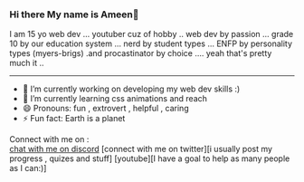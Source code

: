 ### Hi there My name is Ameen👋
I am 15 yo web dev ... youtuber cuz of hobby .. web dev by passion ... grade 10 by our education system ...  nerd by student types ... ENFP by personality types (myers-brigs) .and  procastinator by choice ....  yeah that's pretty much it ..
<hr>


- 🔭 I’m currently working on developing my web dev skills :)
- 🌱 I’m currently learning css animations and reach
- 😄 Pronouns: fun , extrovert , helpful , caring 
- ⚡ Fun fact: Earth is a planet

Connect with me on :
<br>
[chat with me on discord](www.discord.com)
[connect with me on twitter][i usually post my progress , quizes and stuff] 
[youtube][I have a goal to help as many people as I can:)]
